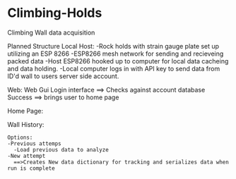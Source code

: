 # Climbing-Holds
Climbing Wall data acquisition 

Planned Structure
        Local Host:
        -Rock holds with strain gauge plate set up utilizing an ESP 8266
        -ESP8266 mesh network for sending and recieveing packed data
        -Host ESP8266 hooked up to computer for local data cacheing and data holding.
        -Local computer logs in with API key to send data from ID'd wall to users server side account.


Web:
Web Gui Login interface ==> Checks against account database
Success ==> brings user to home page

Home Page: 


Wall History:

    Options:
    -Previous attemps
      -Load previous data to analyze
    -New attempt
      ==>Creates New data dictionary for tracking and serializes data when run is complete
